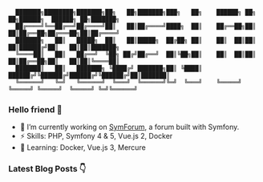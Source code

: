       ███████╗████████╗███████╗██╗   ██╗███████╗███╗   ██╗    ██████╗ ██╗   ██╗██████╗  ██████╗ ██╗███████╗
      ██╔════╝╚══██╔══╝██╔════╝██║   ██║██╔════╝████╗  ██║    ██╔══██╗██║   ██║██╔══██╗██╔═══██╗██║██╔════╝
      ███████╗   ██║   █████╗  ██║   ██║█████╗  ██╔██╗ ██║    ██║  ██║██║   ██║██████╔╝██║   ██║██║███████╗
      ╚════██║   ██║   ██╔══╝  ╚██╗ ██╔╝██╔══╝  ██║╚██╗██║    ██║  ██║██║   ██║██╔══██╗██║   ██║██║╚════██║
      ███████║   ██║   ███████╗ ╚████╔╝ ███████╗██║ ╚████║    ██████╔╝╚██████╔╝██████╔╝╚██████╔╝██║███████║
      ╚══════╝   ╚═╝   ╚══════╝  ╚═══╝  ╚══════╝╚═╝  ╚═══╝    ╚═════╝  ╚═════╝ ╚═════╝  ╚═════╝ ╚═╝╚══════╝
                                                                                                                  
### Hello friend 👋
- 🔭 I’m currently working on [SymForum](https://github.com/DuboisS/SymForum), a forum built with Symfony.
- ⚡ Skills: PHP, Symfony 4 & 5, Vue.js 2, Docker
- 📘 Learning: Docker, Vue.js 3, Mercure

### Latest Blog Posts 👇
<!-- HASHNODE_BLOG:START -->
<!-- HASHNODE_BLOG:END -->
